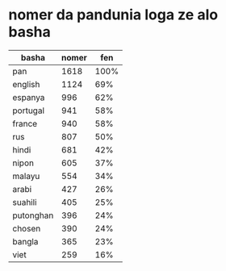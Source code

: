 # nomer da pandunia loga ze alo basha

| basha | nomer | fen |
|-------|-------|-----|
| pan | 1618 | 100% |
| english | 1124 | 69% |
| espanya | 996 | 62% |
| portugal | 941 | 58% |
| france | 940 | 58% |
| rus | 807 | 50% |
| hindi | 681 | 42% |
| nipon | 605 | 37% |
| malayu | 554 | 34% |
| arabi | 427 | 26% |
| suahili | 405 | 25% |
| putonghan | 396 | 24% |
| chosen | 390 | 24% |
| bangla | 365 | 23% |
| viet | 259 | 16% |
